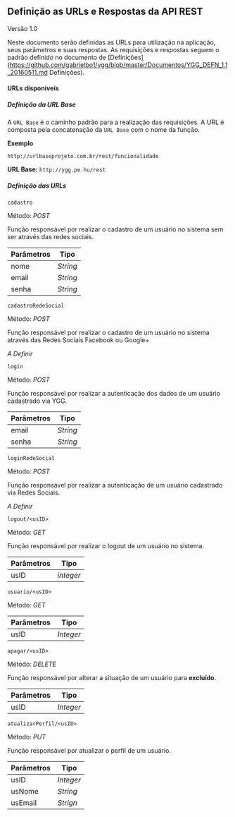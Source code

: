 Definição as URLs e Respostas da API REST 
---
Versão 1.0 

Neste documento serão definidas as URLs para utilização na aplicação, seus parâmetros e suas respostas.
As requisições e respostas seguem o padrão definido no documento de [Definições](https://github.com/gabrielbo1/ygg/blob/master/Documentos/YGG_DEFN_1.1_20160511.md Definições).

#### URLs disponíveis

##### Definição da URL Base

A `URL Base` é o caminho padrão para a realização das requisições. 
A URL é composta pela concatenação da `URL Base` com o nome da função.


**Exemplo**

`http://urlbaseprojeto.com.br/rest/funcionalidade`

**URL Base:** `http://ygg.pe.hu/rest`

##### Definição das URLs

`cadastro`

Método: _POST_

Função responsável por realizar o cadastro de um usuário no sistema sem ser através das redes sociais.

|Parâmetros|Tipo|
|----------|-------|
|nome      | _String_ |
|email     | _String_|
|senha     | _String_|


`cadastroRedeSocial`

Método: _POST_

Função responsável por realizar o cadastro de um usuário no sistema através das Redes Sociais Facebook ou Google+

*A Definir*

`login`

Método: _POST_

Função responsável por realizar a autenticação dos dados de um usuário cadastrado via YGG.

|Parâmetros| Tipo|
|----------|--------|
|email     |_String_|
|senha     |_String_|


`loginRedeSocial`

Método: _POST_

Função responsável por realizar a autenticação de um usuário cadastrado via Redes Sociais.

*A Definir*

`logout/<usID>`

Método: _GET_

Função responsável por realizar o logout de um usuário no sistema.

|Parâmetros| Tipo|
|----------|-----|
|usID | _integer_|


`usuario/<usID>`

Método: _GET_

|Parâmetros| Tipo|
|----------|--------|
|usID      | _Integer_|

`apagar/<usID>`

Método: _DELETE_

Função responsável por alterar a situação de um usuário para **excluído**.

|Parâmetros|Tipo|
|----------|-----|
|usID      |_Integer_|


`atualizarPerfil/<usID>`

Método: _PUT_

Função responsável por atualizar o perfil de um usuário.

|Parâmetros| Tipo |
|-----------|------|
|usID | _Integer_|
|usNome|_String_|
|usEmail|_Strign_|
